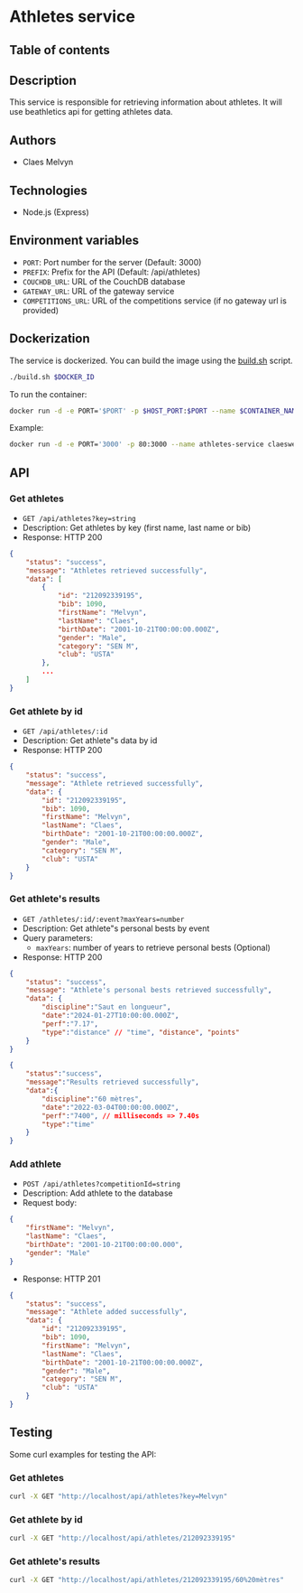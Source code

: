 # Athletes service

## Table of contents

## Description

This service is responsible for retrieving information about athletes. It will use beathletics api for getting athletes data.

## Authors

- Claes Melvyn

## Technologies

- Node.js (Express)

## Environment variables

- `PORT`: Port number for the server (Default: 3000)
- `PREFIX`: Prefix for the API (Default: /api/athletes)
- `COUCHDB_URL`: URL of the CouchDB database
- `GATEWAY_URL`: URL of the gateway service
- `COMPETITIONS_URL`: URL of the competitions service (if no gateway url is provided)

## Dockerization

The service is dockerized. You can build the image using the [build.sh](build.sh) script.

```bash
./build.sh $DOCKER_ID
```

To run the container:

```bash
docker run -d -e PORT='$PORT' -p $HOST_PORT:$PORT --name $CONTAINER_NAME $IMAGE_NAME
```

Example:

```bash
docker run -d -e PORT='3000' -p 80:3000 --name athletes-service claesweb/cm-athletes
```

## API

### Get athletes

- `GET /api/athletes?key=string`
- Description: Get athletes by key (first name, last name or bib)
- Response: HTTP 200
```json
{
    "status": "success",
    "message": "Athletes retrieved successfully",
    "data": [
        {
            "id": "212092339195",
            "bib": 1090,
            "firstName": "Melvyn",
            "lastName": "Claes",
            "birthDate": "2001-10-21T00:00:00.000Z",
            "gender": "Male",
            "category": "SEN M",
            "club": "USTA"
        },
        ...
    ]
}
```

### Get athlete by id

- `GET /api/athletes/:id`
- Description: Get athlete"s data by id
- Response: HTTP 200
```json
{
    "status": "success",
    "message": "Athlete retrieved successfully",
    "data": {
        "id": "212092339195",
        "bib": 1090,
        "firstName": "Melvyn",
        "lastName": "Claes",
        "birthDate": "2001-10-21T00:00:00.000Z",
        "gender": "Male",
        "category": "SEN M", 
        "club": "USTA"
    }
}
```

### Get athlete's results

- `GET /athletes/:id/:event?maxYears=number`
- Description: Get athlete"s personal bests by event
- Query parameters:
  - `maxYears`: number of years to retrieve personal bests (Optional)
- Response: HTTP 200
```json
{
    "status": "success",
    "message": "Athlete's personal bests retrieved successfully",
    "data": {
        "discipline":"Saut en longueur",
        "date":"2024-01-27T10:00:00.000Z",
        "perf":"7.17",
        "type":"distance" // "time", "distance", "points"
    }
}
```

```json
{
    "status":"success",
    "message":"Results retrieved successfully",
    "data":{
        "discipline":"60 mètres",
        "date":"2022-03-04T00:00:00.000Z",
        "perf":"7400", // milliseconds => 7.40s
        "type":"time"
    }
}
```

### Add athlete

- `POST /api/athletes?competitionId=string`
- Description: Add athlete to the database
- Request body:
```json
{
    "firstName": "Melvyn",
    "lastName": "Claes",
    "birthDate": "2001-10-21T00:00:00.000",
    "gender": "Male"
}
```
- Response: HTTP 201
```json
{
    "status": "success",
    "message": "Athlete added successfully",
    "data": {
        "id": "212092339195",
        "bib": 1090,
        "firstName": "Melvyn",
        "lastName": "Claes",
        "birthDate": "2001-10-21T00:00:00.000Z",
        "gender": "Male",
        "category": "SEN M", 
        "club": "USTA"
    }
}
```


## Testing

Some curl examples for testing the API:

### Get athletes

```bash
curl -X GET "http://localhost/api/athletes?key=Melvyn"
```

### Get athlete by id

```bash
curl -X GET "http://localhost/api/athletes/212092339195"
```

### Get athlete's results

```bash
curl -X GET "http://localhost/api/athletes/212092339195/60%20mètres"
```

